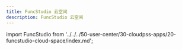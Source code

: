 ```yaml
---
title: FuncStudio 云空间
description: FuncStudio 云空间
---
```


import FuncStudio from '../../../50-user-center/30-cloudpss-apps/20-funcstudio-cloud-space/index.md';

<FuncStudio />
